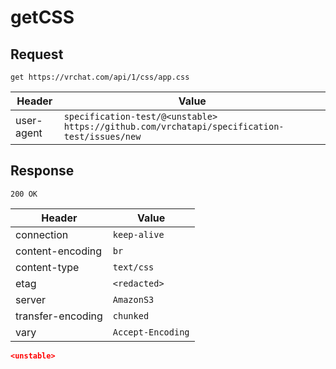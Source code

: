 # getCSS

## Request
`get https://vrchat.com/api/1/css/app.css`

| Header | Value |
| ------ | ----- |
| user-agent | `specification-test/@<unstable> https://github.com/vrchatapi/specification-test/issues/new` |


## Response
`200 OK`

| Header | Value |
| ------ | ----- |
| connection | `keep-alive` |
| content-encoding | `br` |
| content-type | `text/css` |
| etag | `<redacted>` |
| server | `AmazonS3` |
| transfer-encoding | `chunked` |
| vary | `Accept-Encoding` |

```json
<unstable>
```
